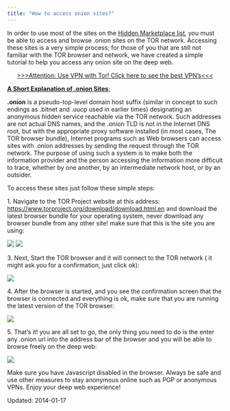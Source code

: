 ```yaml
---
title: "How to access onion sites?"
---
```


<p>In order to use most of the sites on the <a href="/2013/10/28/updated-llist-of-hidden-marketplaces-tor-i2p/">Hidden Marketplace list</a>, you must be able to access and browse .onion sites on the TOR network. Accessing these sites is a very simple process; for those of you that are still not familiar with the TOR browser and network, we have created a simple tutorial to help you access any onion site on the deep web.</p>
<p style="text-align: center;"><a href="/vpn-comparison-chart/">&gt;&gt;&gt;Attention: Use VPN with Tor! Click here to see the best VPN’s&lt;&lt;&lt;</a></p>
<p><span style="text-decoration: underline;"><strong>A Short Explanation of .onion Sites</strong>:</span></p>
<p><strong>.onion</strong> is a pseudo-top-level domain host suffix (similar in concept to such endings as .bitnet and .uucp used in earlier times) designating an anonymous hidden service reachable via the TOR network. Such addresses are not actual DNS names, and the .onion TLD is not in the Internet DNS root, but with the appropriate proxy software installed (in most cases, The TOR browser bundle), Internet programs such as Web browsers can access sites with .onion addresses by sending the request through the TOR network. The purpose of using such a system is to make both the information provider and the person accessing the information more difficult to trace, whether by one another, by an intermediate network host, or by an outsider.</p>
<p>To access these sites just follow these simple steps:</p>
<p>1. Navigate to the TOR Project website at this address: <a href="https://www.torproject.org/download/download.html.en">https://www.torproject.org/download/download.html.en</a> and download the latest browser bundle for your operating system, never download any browser bundle from any other site! make sure that this is the site you are using:</p>

<img src="https://info-gir.github.io/deepdotweb/imgs/2014/01/126.png" />


<img src="https://info-gir.github.io/deepdotweb/imgs/2014/01/210.png" />

<p>3. Next, Start the TOR browser and it will connect to the TOR network ( it might ask you for a confirmation, just click ok):</p>

<img src="https://info-gir.github.io/deepdotweb/imgs/2014/01/310.png" />

<p>4. After the browser is started, and you see the confirmation screen that the browser is connected and everything is ok, make sure that you are running the latest version of the TOR browser:</p>

<img src="https://info-gir.github.io/deepdotweb/imgs/2014/01/510.png" />

<p>5. That&#8217;s it! you are all set to go, the only thing you need to do is the enter any .onion url into the address bar of the browser and you will be able to browse freely on the deep web:</p>

<img src="https://info-gir.github.io/deepdotweb/imgs/2014/01/410.png" />

<p>Make sure you have Javascript disabled in the browser. Always be safe and use other measures to stay anonymous online such as PGP or anonymous VPNs. Enjoy your deep web experience!</p>

Updated: 2014-01-17

